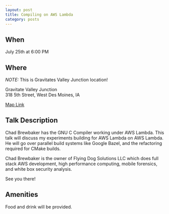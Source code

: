 ```yaml
---
layout: post
title: Compiling on AWS Lambda
category: posts
---
```


## When

July 25th at 6:00 PM

## Where

_NOTE:_ This is Gravitates Valley Junction location!

Gravitate Valley Junction<br />
318 5th Street, West Des Moines, IA

[Map Link](https://www.google.com/maps?f=q&hl=en&q=318+5th+Street,+West+Des+Moines,+IA,+us)

## Talk Description

Chad Brewbaker has the GNU C Compiler working under AWS Lambda. This talk will discuss my experiments building for AWS Lambda on AWS Lambda. He will go over parallel build systems like Google Bazel, and the refactoring required for CMake builds.

Chad Brewbaker is the owner of Flying Dog Solutions LLC which does full stack AWS development, high performance computing, mobile forensics, and white box security analysis.

See you there!

## Amenities

Food and drink will be provided.
